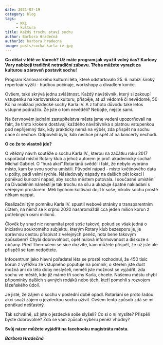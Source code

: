 ```yaml
---
date: 2021-07-19
category: blog
tags: 
     - KKL
     - kultura
title: Každý trochu staví sochu
author: Barbora Hradečná
authorId: barbora.hradecna
image: posts/socha-karla-iv.jpg
---
```

**Co dělat v létě ve Varech? Už máte program jak využít volný čas? Karlovy Vary nabízejí tradičně netradiční zábavu. Třeba můžete vyrazit za kulturou a zároveň postavit sochu!**

Program Karlovarského kulturní léta, které odstartovalo 25. 6. nabízí široký repertoár vyžití - hudbou počínaje, workshopy a divadlem konče.  

Ovšem, také skrývá jednu zvláštnost. Každý návštěvník, který si zakoupí vstupenku na karlovarskou kulturu, přispěje, ať už vědomě či nevědomě, 50 Kč na realizaci jezdecké sochy Karla IV. A z tohoto důvodu také letos vstupné podražilo. Že jste o tom nevěděli? Nebojte, nejste sami.  

Na červnovém jednání zastupitelstva města jsme vedení upozorňovali na fakt, že tímto krokem dostávají každého návštěvníka s platnou vstupenkou pod nepříjemný tlak, kdy prakticky nemá na výběr, zda přispět na sochu chce či nechce. Odpovědí bylo, kdo nechce přispět ať na koncerty nechodí.  

**O co že to vlastně jde?**

O vítězný návrh soutěže o sochu Karla IV., kterou na začátku roku 2017 uspořádal místní Rotary klub a jehož autorem je prof. akademický sochař Michal Gabriel. O “hurá akci” Rotariánů svědčí i fakt, že nebylo vybráno místo, kam by svou sochu umístili. Původní nápad - místo květinového data u pošty, padl velmi rychle. Následovaly nápady na dalších pět lokací i poněkud kuriozní nápad, aby socha městem putovala. I současné umístění na Divadelním náměstí je tak trochu na sílu a ukazuje špatné nakládání s veřejným prostorem. Měli bychom kultivací dojít k soše, nikoliv sochu prostě někam nacpat.

Realizační tým pomníku Karla IV. spustil webové stránky s transparentním účtem, na němž se k srpnu 2020 nashromáždil cca jeden milion korun z potřebných osmi milionů.  

Člověk by snad nic nenamítal proti soše takové, pokud se však jedná o iniciativu soukromého subjektu, kterým Rotary klub bezesporu je, je správnou cestou přispívat z veřejných peněz, nota bene takovým způsobem? Chybí dobrovolnost, opět nulová informovanost a diskuze s občany. Před Thermalem se sice dozvíte, kam můžete přispět, že už jste ale přispěli se tam nedočtete.  

Infocentrum jako hlavní pořadatel léta se prostě rozhodnul, že 450 tisíc korun z výtěžku ze vstupného poputuje na pomník, o kterém jste dost možná ani do této doby neslyšeli, neměli jste možnost se vyjádřit, zda sochu ve městě, kde již máme tři sochy Karla, chcete. Našemu městu chybí připomínky dalších slavných rodáků nebo těch, kteří pomohli s rozvojem lázeňského údolí.  

Je jisté, že zájem o sochu v poslední době opadl. Rotariáni se proto řadou akcí snaží zájem o jezdeckou sochu oživit. Ovšem tento způsob zdá se mi poněkud nešťastný.

Tak schválně, už jste o jezdecké soše slyšeli? Co si o ní myslíte? Přispěli byste dobrovolně? Zdá se vám způsob výběru peněz vhodný?

**Svůj názor můžete vyjádřit na facebooku magistrátu města.**

***Barbora Hradečná***
